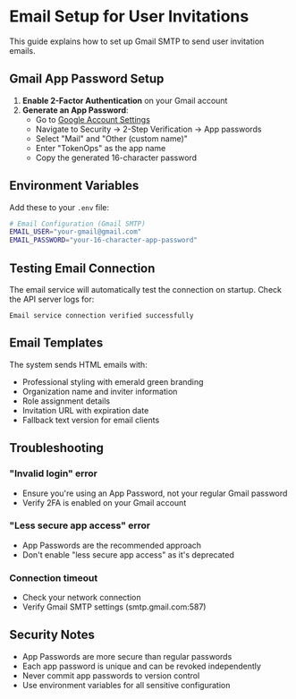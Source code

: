 # Email Setup for User Invitations

This guide explains how to set up Gmail SMTP to send user invitation emails.

## Gmail App Password Setup

1. **Enable 2-Factor Authentication** on your Gmail account
2. **Generate an App Password**:
   - Go to [Google Account Settings](https://myaccount.google.com/)
   - Navigate to Security → 2-Step Verification → App passwords
   - Select "Mail" and "Other (custom name)"
   - Enter "TokenOps" as the app name
   - Copy the generated 16-character password

## Environment Variables

Add these to your `.env` file:

```bash
# Email Configuration (Gmail SMTP)
EMAIL_USER="your-gmail@gmail.com"
EMAIL_PASSWORD="your-16-character-app-password"
```

## Testing Email Connection

The email service will automatically test the connection on startup. Check the API server logs for:

```
Email service connection verified successfully
```

## Email Templates

The system sends HTML emails with:
- Professional styling with emerald green branding
- Organization name and inviter information
- Role assignment details
- Invitation URL with expiration date
- Fallback text version for email clients

## Troubleshooting

### "Invalid login" error
- Ensure you're using an App Password, not your regular Gmail password
- Verify 2FA is enabled on your Gmail account

### "Less secure app access" error
- App Passwords are the recommended approach
- Don't enable "less secure app access" as it's deprecated

### Connection timeout
- Check your network connection
- Verify Gmail SMTP settings (smtp.gmail.com:587)

## Security Notes

- App Passwords are more secure than regular passwords
- Each app password is unique and can be revoked independently
- Never commit app passwords to version control
- Use environment variables for all sensitive configuration
